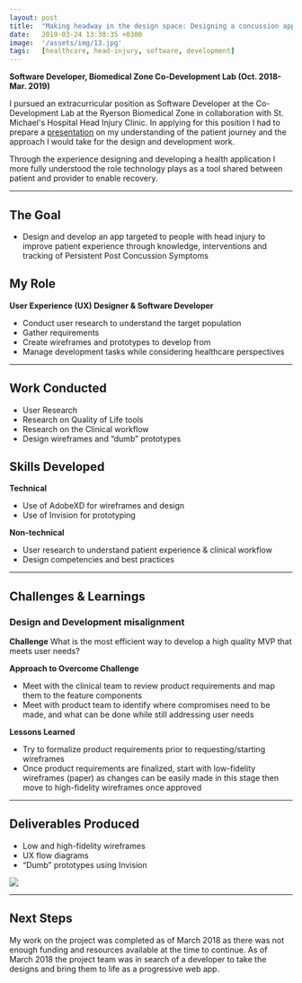 ```yaml
---
layout: post
title:  "Making headway in the design space: Designing a concussion app" 
date:   2019-03-24 13:30:35 +0300
image:  '/assets/img/13.jpg'
tags:   [healthcare, head-injury, software, development]
---
```

**Software Developer, Biomedical Zone Co-Development Lab (Oct. 2018- Mar. 2019)**

I pursued an extracurricular position as Software Developer at the Co-Development Lab at the Ryerson Biomedical Zone in collaboration with St. Michael's Hospital Head Injury Clinic. In applying for this position I had to prepare a [presentation][head-app-slides] on my understanding of the patient journey and the approach I would take for the design and development work.

Through the experience designing and developing a health application I more fully understood the role technology plays as a tool shared between patient and provider to enable recovery. 

---

## The Goal
* Design and develop an app targeted to people with head injury to improve patient experience through knowledge, interventions and tracking of Persistent Post Concussion Symptoms

## My Role
**User Experience (UX) Designer & Software Developer**
* Conduct user research to understand the target population
* Gather requirements
* Create wireframes and prototypes to develop from 
* Manage development tasks while considering healthcare perspectives

---

## Work Conducted
* User Research
* Research on Quality of Life tools
* Research on the Clinical workflow 
* Design wireframes and “dumb” prototypes


## Skills Developed
**Technical**
* Use of AdobeXD for wireframes and design
* Use of Invision for prototyping

**Non-technical**
* User research to understand patient experience & clinical workflow
* Design competencies and best practices

---

## Challenges & Learnings

### Design and Development misalignment
**Challenge**
What is the most efficient way to develop a high quality MVP that meets user needs?

**Approach to Overcome Challenge**
* Meet with the clinical team to review product requirements and map them to the feature components
* Meet with product team to identify where compromises need to be made, and what can be done while still addressing user needs

**Lessons Learned**
* Try to formalize product requirements prior to requesting/starting wireframes
* Once product requirements are finalized, start with low-fidelity wireframes (paper) as changes can be easily made in this stage then move to high-fidelity wireframes once approved

---

## Deliverables Produced
* Low and high-fidelity wireframes
* UX flow diagrams
* “Dumb” prototypes using Invision

![]({{site.baseurl}}/assets/img/12.jpg)

---

## Next Steps
My work on the project was completed as of March 2018 as there was not enough funding and resources available at the time to continue. As of March 2018 the project team was in search of a developer to take the designs and bring them to life as a progressive web app.

[head-app-slides]: https://docs.google.com/presentation/d/1heiO06zauY695jnK_v84XTbzZLTUB-kVKwbQ3MiViV8/edit?usp=sharing